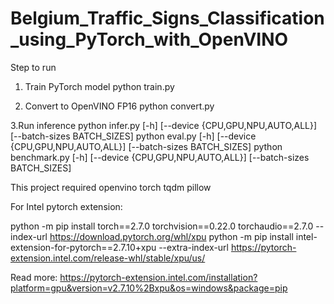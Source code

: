 # Belgium_Traffic_Signs_Classification_using_PyTorch_with_OpenVINO

Step to run

1. Train PyTorch model
python train.py


2. Convert to OpenVINO FP16
python convert.py


3.Run inference
python infer.py  [-h] [--device {CPU,GPU,NPU,AUTO,ALL}] [--batch-sizes BATCH_SIZES]
python eval.py  [-h] [--device {CPU,GPU,NPU,AUTO,ALL}] [--batch-sizes BATCH_SIZES]
python benchmark.py [-h] [--device {CPU,GPU,NPU,AUTO,ALL}] [--batch-sizes BATCH_SIZES]


This project required
openvino
torch
tqdm
pillow


For Intel pytorch extension:

python -m pip install torch==2.7.0 torchvision==0.22.0 torchaudio==2.7.0 --index-url https://download.pytorch.org/whl/xpu
python -m pip install intel-extension-for-pytorch==2.7.10+xpu --extra-index-url https://pytorch-extension.intel.com/release-whl/stable/xpu/us/

Read more:
https://pytorch-extension.intel.com/installation?platform=gpu&version=v2.7.10%2Bxpu&os=windows&package=pip

